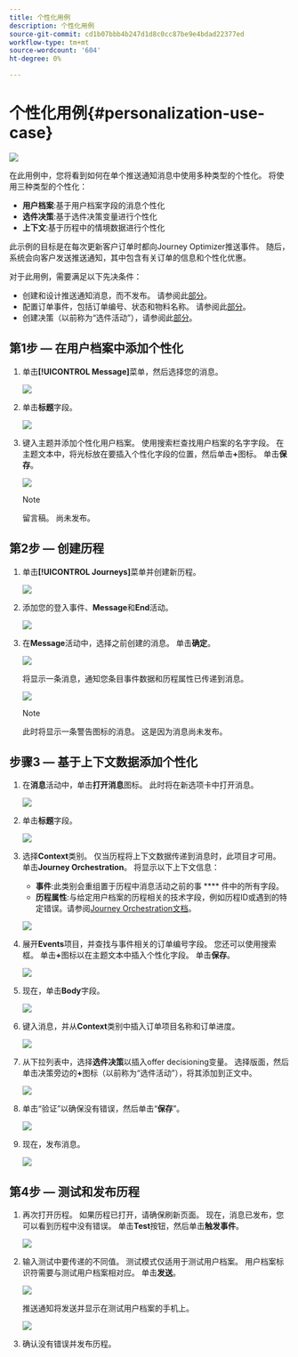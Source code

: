 ```yaml
---
title: 个性化用例
description: 个性化用例
source-git-commit: cd1b07bbb4b247d1d8c0cc87be9e4bdad22377ed
workflow-type: tm+mt
source-wordcount: '604'
ht-degree: 0%

---
```



# 个性化用例{#personalization-use-case}

![](../assets/do-not-localize/badge.png)

在此用例中，您将看到如何在单个推送通知消息中使用多种类型的个性化。 将使用三种类型的个性化：

* **用户档案**:基于用户档案字段的消息个性化
* **选件决策**:基于选件决策变量进行个性化
* **上下文**:基于历程中的情境数据进行个性化

此示例的目标是在每次更新客户订单时都向Journey Optimizer推送事件。 随后，系统会向客户发送推送通知，其中包含有关订单的信息和个性化优惠。

对于此用例，需要满足以下先决条件：

* 创建和设计推送通知消息，而不发布。 请参阅此[部分](../create-message.md)。
* 配置订单事件，包括订单编号、状态和物料名称。 请参阅此[部分](../event/about-events.md)。
* 创建决策（以前称为“选件活动”），请参阅此[部分](../offers/offer-activities/create-offer-activities.md)。

## 第1步 — 在用户档案中添加个性化

1. 单击&#x200B;**[!UICONTROL Message]**&#x200B;菜单，然后选择您的消息。

   ![](assets/perso-uc.png)

1. 单击&#x200B;**标题**&#x200B;字段。

   ![](assets/perso-uc2.png)

1. 键入主题并添加个性化用户档案。 使用搜索栏查找用户档案的名字字段。 在主题文本中，将光标放在要插入个性化字段的位置，然后单击&#x200B;**+**&#x200B;图标。 单击&#x200B;**保存**。

   ![](assets/perso-uc3.png)

   >[!NOTE]
   >
   >留言稿。 尚未发布。

## 第2步 — 创建历程

1. 单击&#x200B;**[!UICONTROL Journeys]**&#x200B;菜单并创建新历程。

   ![](assets/perso-uc4.png)

1. 添加您的登入事件、**Message**&#x200B;和&#x200B;**End**&#x200B;活动。

   ![](assets/perso-uc5.png)

1. 在&#x200B;**Message**&#x200B;活动中，选择之前创建的消息。 单击&#x200B;**确定**。

   ![](assets/perso-uc6.png)

   将显示一条消息，通知您条目事件数据和历程属性已传递到消息。

   ![](assets/perso-uc7.png)

   >[!NOTE]
   >
   >此时将显示一条警告图标的消息。 这是因为消息尚未发布。

## 步骤3 — 基于上下文数据添加个性化

1. 在&#x200B;**消息**&#x200B;活动中，单击&#x200B;**打开消息**&#x200B;图标。 此时将在新选项卡中打开消息。

   ![](assets/perso-uc8.png)

1. 单击&#x200B;**标题**&#x200B;字段。

   ![](assets/perso-uc9.png)

1. 选择&#x200B;**Context**&#x200B;类别。 仅当历程将上下文数据传递到消息时，此项目才可用。 单击&#x200B;**Journey Orchestration**。 将显示以下上下文信息：

   * **事件**:此类别会重组置于历程中消息活动之前的事 **** 件中的所有字段。
   * **历程属性**:与给定用户档案的历程相关的技术字段，例如历程ID或遇到的特定错误。请参阅[Journey Orchestration文档](https://experienceleague.adobe.com/docs/journeys/using/building-advanced-conditions-journeys/syntax/journey-properties.html#building-advanced-conditions-journeys)。

   ![](assets/perso-uc10.png)

1. 展开&#x200B;**Events**&#x200B;项目，并查找与事件相关的订单编号字段。 您还可以使用搜索框。 单击&#x200B;**+**&#x200B;图标以在主题文本中插入个性化字段。 单击&#x200B;**保存**。

   ![](assets/perso-uc11.png)

1. 现在，单击&#x200B;**Body**&#x200B;字段。

   ![](assets/perso-uc12.png)

1. 键入消息，并从&#x200B;**Context**&#x200B;类别中插入订单项目名称和订单进度。

   ![](assets/perso-uc13.png)

1. 从下拉列表中，选择&#x200B;**选件决策**&#x200B;以插入offer decisioning变量。 选择版面，然后单击决策旁边的&#x200B;**+**&#x200B;图标（以前称为“选件活动”），将其添加到正文中。

   ![](assets/perso-uc14.png)

1. 单击“验证”以确保没有错误，然后单击“**保存**”。

   ![](assets/perso-uc15.png)

1. 现在，发布消息。

   ![](assets/perso-uc16.png)

## 第4步 — 测试和发布历程

1. 再次打开历程。 如果历程已打开，请确保刷新页面。 现在，消息已发布，您可以看到历程中没有错误。 单击&#x200B;**Test**&#x200B;按钮，然后单击&#x200B;**触发事件**。

   ![](assets/perso-uc17.png)

1. 输入测试中要传递的不同值。 测试模式仅适用于测试用户档案。 用户档案标识符需要与测试用户档案相对应。 单击&#x200B;**发送**。

   ![](assets/perso-uc18.png)

   推送通知将发送并显示在测试用户档案的手机上。

   ![](assets/perso-uc19.png)

1. 确认没有错误并发布历程。

